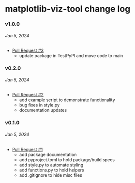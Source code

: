 # matplotlib-viz-tool change log

### v1.0.0
###### Jan 5, 2024
- [Pull Request #3](https://github.com/karmhutch/matplotlib-viz-tool/pull/3)
  - update package in TestPyPI and move code to main

### v0.2.0
###### Jan 5, 2024
- [Pull Request #2](https://github.com/karmhutch/matplotlib-viz-tool/pull/2)
  - add example script to demonstrate functionality
  - bug fixes in style.py
  - documentation updates

### v0.1.0
###### Jan 5, 2024
- [Pull Request #1](https://github.com/karmhutch/matplotlib-viz-tool/pull/1)
  - add package documentation
  - add pyproject.toml to hold package/build specs
  - add style.py to automate styling
  - add functions.py to hold helpers
  - add .gitignore to hide misc files